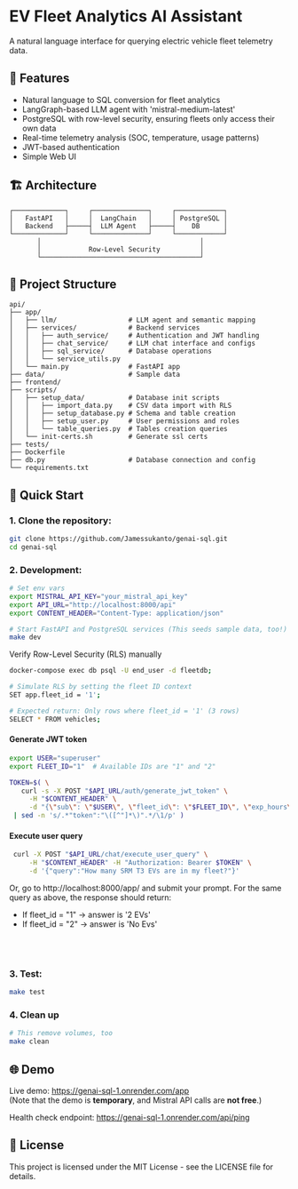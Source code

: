 # EV Fleet Analytics AI Assistant

A natural language interface for querying electric vehicle fleet telemetry data. 

## 🌟 Features

- Natural language to SQL conversion for fleet analytics
- LangGraph-based LLM agent with 'mistral-medium-latest'
- PostgreSQL with row-level security, ensuring fleets only access their own data
- Real-time telemetry analysis (SOC, temperature, usage patterns)
- JWT-based authentication
- Simple Web UI

## 🏗 Architecture

```
┌─────────────┐     ┌──────────────┐     ┌────────────┐
│   FastAPI   │     │  LangChain   │     │ PostgreSQL │
│   Backend   ├─────┤  LLM Agent   ├─────┤    DB      │
└─────────────┘     └──────────────┘     └────────────┘
       │                                        │
       │            Row-Level Security          │
       └────────────────────────────────────────┘
```

## 📁 Project Structure

```
api/
├── app/
│   ├── llm/                  # LLM agent and semantic mapping
│   ├── services/             # Backend services
│   │   ├── auth_service/     # Authentication and JWT handling
│   │   ├── chat_service/     # LLM chat interface and configs
│   │   ├── sql_service/      # Database operations
│   │   └── service_utils.py
│   └── main.py               # FastAPI app
├── data/                     # Sample data
├── frontend/           
├── scripts/                  
│   ├── setup_data/           # Database init scripts
│   │   ├── import_data.py    # CSV data import with RLS
│   │   ├── setup_database.py # Schema and table creation
│   │   ├── setup_user.py     # User permissions and roles
│   │   └── table_queries.py  # Tables creation queries
│   └── init-certs.sh         # Generate ssl certs
├── tests/             
├── Dockerfile         
├── db.py                     # Database connection and config
└── requirements.txt   
```

## 🚀 Quick Start

### 1. Clone the repository:
   ```bash
   git clone https://github.com/Jamessukanto/genai-sql.git
   cd genai-sql
   ```

### 2. Development:

   ```bash
   # Set env vars
   export MISTRAL_API_KEY="your_mistral_api_key"
   export API_URL="http://localhost:8000/api"
   export CONTENT_HEADER="Content-Type: application/json"

   # Start FastAPI and PostgreSQL services (This seeds sample data, too!)
   make dev
   ```

   Verify Row-Level Security (RLS) manually
   ```bash
   docker-compose exec db psql -U end_user -d fleetdb; 

   # Simulate RLS by setting the fleet ID context
   SET app.fleet_id = '1';

   # Expected return: Only rows where fleet_id = '1' (3 rows)
   SELECT * FROM vehicles;
   ```

   #### Generate JWT token 
   ```bash
   export USER="superuser"
   export FLEET_ID="1"  # Available IDs are "1" and "2"
   ```
   ```bash
   TOKEN=$( \
      curl -s -X POST "$API_URL/auth/generate_jwt_token" \
        -H "$CONTENT_HEADER" \
        -d "{\"sub\": \"$USER\", \"fleet_id\": \"$FLEET_ID\", \"exp_hours\": 1}" \
    | sed -n 's/.*"token":"\([^"]*\)".*/\1/p' )
   ```

   #### Execute user query
   ```bash
    curl -X POST "$API_URL/chat/execute_user_query" \
        -H "$CONTENT_HEADER" -H "Authorization: Bearer $TOKEN" \
        -d '{"query":"How many SRM T3 EVs are in my fleet?"}'
   ```

   Or, go to http://localhost:8000/app/ and submit your prompt. For the same query as above, the response should return:
   - If fleet_id = "1" → answer is '2 EVs'
   - If fleet_id = "2" → answer is 'No Evs'

   <br>
   <br>

### 3. Test:
   ```bash
   make test
   ```

### 4. Clean up
   ```bash
   # This remove volumes, too
   make clean
   ```

## 🌐 Demo

Live demo: https://genai-sql-1.onrender.com/app <br> (Note that the demo is **temporary**, and Mistral API calls are **not free**.)

Health check endpoint: https://genai-sql-1.onrender.com/api/ping

## 📜 License

This project is licensed under the MIT License - see the LICENSE file for details.
